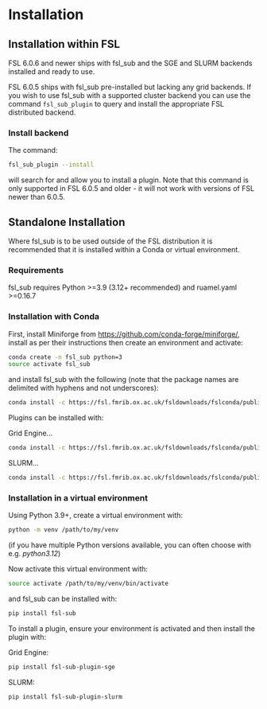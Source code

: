 # Installation

## Installation within FSL

FSL 6.0.6 and newer ships with fsl_sub and the SGE and SLURM backends installed and ready to use.

FSL 6.0.5 ships with fsl_sub pre-installed but lacking any grid backends. If you wish to use fsl_sub with a supported cluster backend you can use the command `fsl_sub_plugin` to query and install the appropriate FSL distributed backend.

### Install backend

The command:

~~~bash
fsl_sub_plugin --install
~~~

will search for and allow you to install a plugin. Note that this command is only supported in FSL 6.0.5 and older - it will not work with versions of FSL newer than 6.0.5.

## Standalone Installation

Where fsl_sub is to be used outside of the FSL distribution it is recommended that it is installed within a Conda or virtual environment.

### Requirements

fsl_sub requires Python >=3.9 (3.12+ recommended) and ruamel.yaml >=0.16.7

### Installation with Conda

First, install Miniforge from <https://github.com/conda-forge/miniforge/>, install as per their instructions then create an environment and activate:

~~~bash
conda create -n fsl_sub python=3
source activate fsl_sub
~~~

and install fsl\_sub with the following (note that the package names are delimited with hyphens and not underscores):

~~~bash
conda install -c https://fsl.fmrib.ox.ac.uk/fsldownloads/fslconda/public -c conda-forge fsl-sub
~~~

Plugins can be installed with:

Grid Engine...

~~~bash
conda install -c https://fsl.fmrib.ox.ac.uk/fsldownloads/fslconda/public -c conda-forge fsl-sub-plugin-sge
~~~

SLURM...

~~~bash
conda install -c https://fsl.fmrib.ox.ac.uk/fsldownloads/fslconda/public -c conda-forge fsl-sub-plugin-slurm
~~~

### Installation in a virtual environment

Using Python 3.9+, create a virtual environment with:

~~~bash
python -m venv /path/to/my/venv
~~~

(if you have multiple Python versions available, you can often choose with e.g. _python3.12_)

Now activate this virtual environment with:

~~~bash
source activate /path/to/my/venv/bin/activate
~~~

and fsl_sub can be installed with:

~~~bash
pip install fsl-sub
~~~

To install a plugin, ensure your environment is activated and then install the plugin with:

Grid Engine:

~~~bash
pip install fsl-sub-plugin-sge
~~~

SLURM:

~~~bash
pip install fsl-sub-plugin-slurm
~~~
